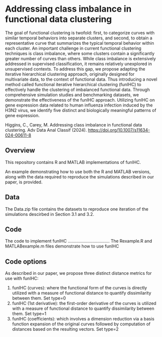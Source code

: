 # Addressing class imbalance in functional data clustering
The goal of functional clustering is twofold: first, to categorize curves with similar temporal behaviors into separate clusters, and second, to obtain a representative curve that summarizes the typical temporal behavior within each cluster. An important challenge in current functional clustering techniques is class imbalance, where some clusters contain a significantly greater number of curves than others. While class imbalance is extensively addressed in supervised classification, it remains relatively unexplored in unsupervised contexts. To address this gap, we propose adapting the iterative hierarchical clustering approach, originally designed for multivariate data, to the context of functional data. Thus introducing a novel method called functional iterative hierarchical clustering (funIHC) to effectively handle the clustering of imbalanced functional data. Through comprehensive simulation studies and benchmarking datasets, we demonstrate the effectiveness of the funIHC approach. Utilizing funIHC on gene expression data related to human influenza infection induced by the H3N2 virus, we identify five distinct and biologically meaningful patterns of gene expression. 

Higgins, C., Carey, M. Addressing class imbalance in functional data clustering. Adv Data Anal Classif (2024). https://doi.org/10.1007/s11634-024-00611-8


## Overview
This repository contains R and MATLAB implementations of funIHC.

An example demonstrating how to use both the R and MATLAB versions, along with the data required to reproduce the simulations described in our paper, is provided.

## Data
The Data.zip file contains the datasets to reproduce one iteration of the simulations descirbed in Section 3.1 and 3.2.

## Code
The code to implement funIHC ..................................
The Rexample.R and MATLABexample.m files demonstrate how to use funIHC

## Code options
As described in our paper, we propose three distinct distance metrics for use with
funIHC:
1. funIHC (curves): where the functional form of the curves is directly utilized with
a measure of functional distance to quantify dissimilarity between them. Set type=0
2. funIHC (1st derivative): the first-order derivative of the curves is utilized with
a measure of functional distance to quantify dissimilarity between them. Set type=1
3. funIHC (coefficients): which involves a dimension reduction via a basis function
expansion of the original curves followed by computation of distances based on
the resulting vectors. Set type=2
